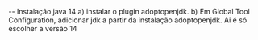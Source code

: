 -- Instalação java 14
a) instalar o plugin adoptopenjdk.
b) Em Global Tool Configuration, adicionar jdk a partir da instalação adoptopenjdk. Ai é só escolher a versão 14
